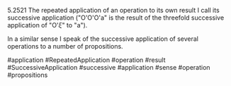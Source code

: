 5.2521 The repeated application of an operation to its own result
I call its successive application ("O'O'O'a" is the result of the threefold successive application of "O'$\xi$" to "a").

In a similar sense I speak of the successive application of several operations to a number of propositions.

#application #RepeatedApplication #operation #result #SuccessiveApplication #successive #application #sense #operation #propositions 